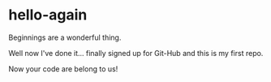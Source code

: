 # hello-again
Beginnings are a wonderful thing.

Well now I've done it... finally signed up for Git-Hub and this is my first repo.

Now your code are belong to us!
